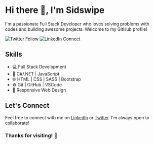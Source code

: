 
# Hi there 👋, I'm Sidswipe


I'm a passionate Full Stack Developer who loves solving problems with codes and building awesome projects. Welcome to my GitHub profile!


[![Twitter Follow](https://img.shields.io/twitter/follow/your_twitter_username?label=Follow&style=social)](https://twitter.com/sidswipe)
[![LinkedIn Connect](https://img.shields.io/badge/LinkedIn-Connect-blue)](https://ng.linkedin.com/in/casmir-nnaemeka-473976245)


## Skills
- 💻 Full Stack Development
- 🚀 C#/.NET | JavaScript  
- 🌐 HTML | CSS | SASS | Bootstrap
- ⚙️ Git | GitHub | VSCode
- 📱 Responsive Web Design


## Let's Connect
Feel free to connect with me on [LinkedIn](https://ng.linkedin.com/in/casmir-nnaemeka-473976245) or [Twitter](https://twitter.com/sidswipe). I'm always open to collaborate!


### Thanks for visiting! 🚀

